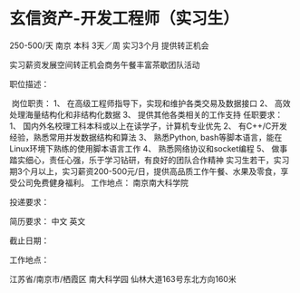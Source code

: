 # 玄信资产-开发工程师（实习生）

250-500/天 南京 本科 3天／周 实习3个月 提供转正机会

实习薪资发展空间转正机会商务午餐丰富茶歇团队活动

职位描述：

​	岗位职责： 1、 在高级工程师指导下，实现和维护各类交易及数据接口 2、 高效处理海量结构化和非结构化数据 3、 提供其他各类相关的工作支持   任职要求： 1、 国内外名校理工科本科或以上在读学子，计算机专业优先 2、 有C++/C开发经验，熟悉常用并发数据结构和算法 3、 熟悉Python, bash等脚本语言，能在Linux环境下熟练的使用脚本语言工作 4、 熟悉网络协议和socket编程 5、 做事踏实细心，责任心强，乐于学习钻研，有良好的团队合作精神    实习生若干，实习期3个月以上，实习薪资200-500元/日，提供高品质工作午餐、水果及零食，享受公司免费健身福利。     工作地点： 南京南大科学院  

投递要求：

简历要求： 中文 英文

截止日期：

工作地点：

江苏省/南京市/栖霞区 南大科学园 仙林大道163号东北方向160米